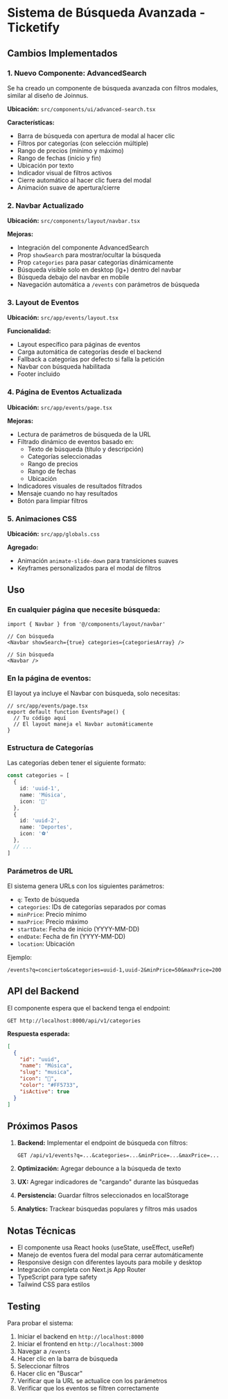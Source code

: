 # Sistema de Búsqueda Avanzada - Ticketify

## Cambios Implementados

### 1. Nuevo Componente: AdvancedSearch

Se ha creado un componente de búsqueda avanzada con filtros modales, similar al diseño de Joinnus.

**Ubicación:** `src/components/ui/advanced-search.tsx`

**Características:**
- Barra de búsqueda con apertura de modal al hacer clic
- Filtros por categorías (con selección múltiple)
- Rango de precios (mínimo y máximo)
- Rango de fechas (inicio y fin)
- Ubicación por texto
- Indicador visual de filtros activos
- Cierre automático al hacer clic fuera del modal
- Animación suave de apertura/cierre

### 2. Navbar Actualizado

**Ubicación:** `src/components/layout/navbar.tsx`

**Mejoras:**
- Integración del componente AdvancedSearch
- Prop `showSearch` para mostrar/ocultar la búsqueda
- Prop `categories` para pasar categorías dinámicamente
- Búsqueda visible solo en desktop (lg+) dentro del navbar
- Búsqueda debajo del navbar en mobile
- Navegación automática a `/events` con parámetros de búsqueda

### 3. Layout de Eventos

**Ubicación:** `src/app/events/layout.tsx`

**Funcionalidad:**
- Layout específico para páginas de eventos
- Carga automática de categorías desde el backend
- Fallback a categorías por defecto si falla la petición
- Navbar con búsqueda habilitada
- Footer incluido

### 4. Página de Eventos Actualizada

**Ubicación:** `src/app/events/page.tsx`

**Mejoras:**
- Lectura de parámetros de búsqueda de la URL
- Filtrado dinámico de eventos basado en:
  - Texto de búsqueda (título y descripción)
  - Categorías seleccionadas
  - Rango de precios
  - Rango de fechas
  - Ubicación
- Indicadores visuales de resultados filtrados
- Mensaje cuando no hay resultados
- Botón para limpiar filtros

### 5. Animaciones CSS

**Ubicación:** `src/app/globals.css`

**Agregado:**
- Animación `animate-slide-down` para transiciones suaves
- Keyframes personalizados para el modal de filtros

## Uso

### En cualquier página que necesite búsqueda:

```tsx
import { Navbar } from '@/components/layout/navbar'

// Con búsqueda
<Navbar showSearch={true} categories={categoriesArray} />

// Sin búsqueda
<Navbar />
```

### En la página de eventos:

El layout ya incluye el Navbar con búsqueda, solo necesitas:

```tsx
// src/app/events/page.tsx
export default function EventsPage() {
  // Tu código aquí
  // El layout maneja el Navbar automáticamente
}
```

### Estructura de Categorías

Las categorías deben tener el siguiente formato:

```typescript
const categories = [
  { 
    id: 'uuid-1', 
    name: 'Música', 
    icon: '🎵' 
  },
  { 
    id: 'uuid-2', 
    name: 'Deportes', 
    icon: '⚽' 
  },
  // ...
]
```

### Parámetros de URL

El sistema genera URLs con los siguientes parámetros:

- `q`: Texto de búsqueda
- `categories`: IDs de categorías separados por comas
- `minPrice`: Precio mínimo
- `maxPrice`: Precio máximo
- `startDate`: Fecha de inicio (YYYY-MM-DD)
- `endDate`: Fecha de fin (YYYY-MM-DD)
- `location`: Ubicación

Ejemplo:
```
/events?q=concierto&categories=uuid-1,uuid-2&minPrice=50&maxPrice=200
```

## API del Backend

El componente espera que el backend tenga el endpoint:

```
GET http://localhost:8000/api/v1/categories
```

**Respuesta esperada:**

```json
[
  {
    "id": "uuid",
    "name": "Música",
    "slug": "musica",
    "icon": "🎵",
    "color": "#FF5733",
    "isActive": true
  }
]
```

## Próximos Pasos

1. **Backend:** Implementar el endpoint de búsqueda con filtros:
   ```
   GET /api/v1/events?q=...&categories=...&minPrice=...&maxPrice=...
   ```

2. **Optimización:** Agregar debounce a la búsqueda de texto

3. **UX:** Agregar indicadores de "cargando" durante las búsquedas

4. **Persistencia:** Guardar filtros seleccionados en localStorage

5. **Analytics:** Trackear búsquedas populares y filtros más usados

## Notas Técnicas

- El componente usa React hooks (useState, useEffect, useRef)
- Manejo de eventos fuera del modal para cerrar automáticamente
- Responsive design con diferentes layouts para mobile y desktop
- Integración completa con Next.js App Router
- TypeScript para type safety
- Tailwind CSS para estilos

## Testing

Para probar el sistema:

1. Iniciar el backend en `http://localhost:8000`
2. Iniciar el frontend en `http://localhost:3000`
3. Navegar a `/events`
4. Hacer clic en la barra de búsqueda
5. Seleccionar filtros
6. Hacer clic en "Buscar"
7. Verificar que la URL se actualice con los parámetros
8. Verificar que los eventos se filtren correctamente
